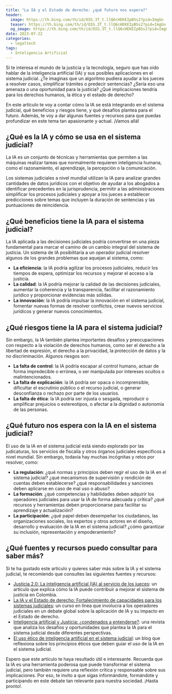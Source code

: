 ```yaml
---
title: "La IA y el Estado de derecho: ¿qué futuro nos espera?"
header:
  image: https://th.bing.com/th/id/OIG.3T_t.llQ6cHEKEIpBSs2?pid=ImgGn
  teaser: https://th.bing.com/th/id/OIG.3T_t.llQ6cHEKEIpBSs2?pid=ImgGn
  og_image: https://th.bing.com/th/id/OIG.3T_t.llQ6cHEKEIpBSs2?pid=ImgGn
date: 2023-07-22
categories:
  - legaltech
tags:
  - Inteligencia Artificial
---
```


Si te interesa el mundo de la justicia y la tecnología, seguro que has oído hablar de la inteligencia artificial (IA) y sus posibles aplicaciones en el sistema judicial. ¿Te imaginas que un algoritmo pudiera ayudar a los jueces a resolver casos, simplificar trámites o predecir sentencias? ¿Sería eso una amenaza o una oportunidad para la justicia? ¿Qué implicaciones tendría para los derechos humanos, la ética y el estado de derecho?

En este artículo te voy a contar cómo la IA se está integrando en el sistema judicial, qué beneficios y riesgos tiene, y qué desafíos plantea para el futuro. Además, te voy a dar algunas fuentes y recursos para que puedas profundizar en este tema tan apasionante y actual. ¡Vamos allá!

## ¿Qué es la IA y cómo se usa en el sistema judicial?

La IA es un conjunto de técnicas y herramientas que permiten a las máquinas realizar tareas que normalmente requieren inteligencia humana, como el razonamiento, el aprendizaje, la percepción o la comunicación.

Los sistemas judiciales a nivel mundial utilizan la IA para analizar grandes cantidades de datos jurídicos con el objetivo de ayudar a los abogados a identificar precedentes en la jurisprudencia, permitir a las administraciones simplificar los procesos judiciales y apoyar a los jueces a establecer predicciones sobre temas que incluyen la duración de sentencias y las puntuaciones de reincidencia.

## ¿Qué beneficios tiene la IA para el sistema judicial?

La IA aplicada a las decisiones judiciales podría convertirse en una pieza fundamental para marcar el camino de un cambio integral del sistema de justicia. Un sistema de IA posibilitaría a un operador judicial resolver algunos de los grandes problemas que aquejan al sistema, como:

- **La eficiencia**: la IA podría agilizar los procesos judiciales, reducir los tiempos de espera, optimizar los recursos y mejorar el acceso a la justicia.
- **La calidad**: la IA podría mejorar la calidad de las decisiones judiciales, aumentar la coherencia y la transparencia, facilitar el razonamiento jurídico y proporcionar evidencias más sólidas.
- **La innovación**: la IA podría impulsar la innovación en el sistema judicial, fomentar nuevas formas de resolver conflictos, crear nuevos servicios jurídicos y generar nuevos conocimientos.

## ¿Qué riesgos tiene la IA para el sistema judicial?

Sin embargo, la IA también plantea importantes desafíos y preocupaciones con respecto a la violación de derechos humanos, como ser el derecho a la libertad de expresión, el derecho a la privacidad, la protección de datos y la no discriminación. Algunos riesgos son:

- **La falta de control**: la IA podría escapar al control humano, actuar de forma impredecible o errónea, o ser manipulada por intereses ocultos o malintencionados.
- **La falta de explicación**: la IA podría ser opaca o incomprensible, dificultar el escrutinio público o el recurso judicial, o generar desconfianza o rechazo por parte de los usuarios.
- **La falta de ética**: la IA podría ser injusta o sesgada, reproducir o amplificar prejuicios o estereotipos, o afectar a la dignidad o autonomía de las personas.

## ¿Qué futuro nos espera con la IA en el sistema judicial?

El uso de la IA en el sistema judicial está siendo explorado por las judicaturas, los servicios de fiscalía y otros órganos judiciales específicos a nivel mundial. Sin embargo, todavía hay muchas incógnitas y retos por resolver, como:

- **La regulación**: ¿qué normas y principios deben regir el uso de la IA en el sistema judicial? ¿qué mecanismos de supervisión y rendición de cuentas deben establecerse? ¿qué responsabilidades y sanciones deben aplicarse en caso de mal uso o abuso?
- **La formación**: ¿qué competencias y habilidades deben adquirir los operadores judiciales para usar la IA de forma adecuada y crítica? ¿qué recursos y herramientas deben proporcionarse para facilitar su aprendizaje y actualización?
- **La participación**: ¿qué papel deben desempeñar los ciudadanos, las organizaciones sociales, los expertos y otros actores en el diseño, desarrollo y evaluación de la IA en el sistema judicial? ¿cómo garantizar su inclusión, representación y empoderamiento?

## ¿Qué fuentes y recursos puedo consultar para saber más?

Si te ha gustado este artículo y quieres saber más sobre la IA y el sistema judicial, te recomiendo que consultes las siguientes fuentes y recursos:

- [Justicia 2.0: La inteligencia artificial (IA) al servicio de los jueces](https://www.elespectador.com/colombia/justicia-20-la-inteligencia-artificial-ia-al-servicio-de-los-jueces/): un artículo que explica cómo la IA puede contribuir a mejorar el sistema de justicia en Colombia.
- [La IA y el Estado de derecho: Fortalecimiento de capacidades para los sistemas judiciales](https://www.unesco.org/es/artificial-intelligence/rule-law/mooc-judges): un curso en línea que involucra a los operadores judiciales en un debate global sobre la aplicación de IA y su impacto en el Estado de derecho.
- [Inteligencia artificial y Justicia: ¿condenados a entenderse?](https://www.unir.net/derecho/revista/inteligencia-artificial-justicia/): una revista que analiza los desafíos y oportunidades que plantea la IA para el sistema judicial desde diferentes perspectivas.
- [El uso ético de inteligencia artificial en el sistema judicial](https://www.abogacia.es/publicaciones/blogs/blog-de-innovacion-legal/el-uso-etico-de-inteligencia-artificial-en-el-sistema-judicial/): un blog que reflexiona sobre los principios éticos que deben guiar el uso de la IA en el sistema judicial.

Espero que este artículo te haya resultado útil e interesante. Recuerda que la IA es una herramienta poderosa que puede transformar el sistema judicial, pero también requiere una reflexión crítica y responsable sobre sus implicaciones. Por eso, te invito a que sigas informándote, formándote y participando en este debate tan relevante para nuestra sociedad. ¡Hasta pronto!.

